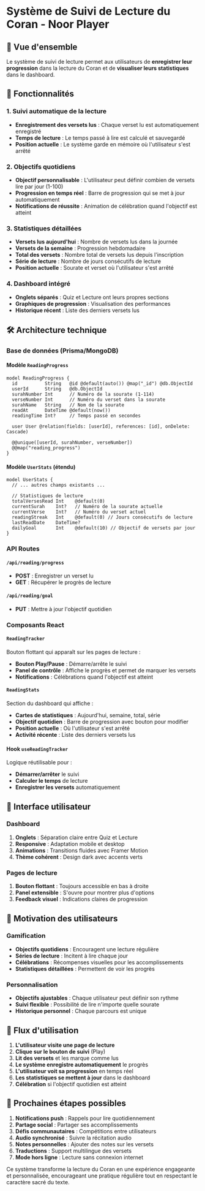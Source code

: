 # Système de Suivi de Lecture du Coran - Noor Player

## 📖 Vue d'ensemble

Le système de suivi de lecture permet aux utilisateurs de **enregistrer leur progression** dans la lecture du Coran et de **visualiser leurs statistiques** dans le dashboard.

## 🚀 Fonctionnalités

### 1. Suivi automatique de la lecture
- **Enregistrement des versets lus** : Chaque verset lu est automatiquement enregistré
- **Temps de lecture** : Le temps passé à lire est calculé et sauvegardé
- **Position actuelle** : Le système garde en mémoire où l'utilisateur s'est arrêté

### 2. Objectifs quotidiens
- **Objectif personnalisable** : L'utilisateur peut définir combien de versets lire par jour (1-100)
- **Progression en temps réel** : Barre de progression qui se met à jour automatiquement
- **Notifications de réussite** : Animation de célébration quand l'objectif est atteint

### 3. Statistiques détaillées
- **Versets lus aujourd'hui** : Nombre de versets lus dans la journée
- **Versets de la semaine** : Progression hebdomadaire
- **Total des versets** : Nombre total de versets lus depuis l'inscription
- **Série de lecture** : Nombre de jours consécutifs de lecture
- **Position actuelle** : Sourate et verset où l'utilisateur s'est arrêté

### 4. Dashboard intégré
- **Onglets séparés** : Quiz et Lecture ont leurs propres sections
- **Graphiques de progression** : Visualisation des performances
- **Historique récent** : Liste des derniers versets lus

## 🛠️ Architecture technique

### Base de données (Prisma/MongoDB)

#### Modèle `ReadingProgress`
```prisma
model ReadingProgress {
  id          String   @id @default(auto()) @map("_id") @db.ObjectId
  userId      String   @db.ObjectId
  surahNumber Int      // Numéro de la sourate (1-114)
  verseNumber Int      // Numéro du verset dans la sourate
  surahName   String   // Nom de la sourate
  readAt      DateTime @default(now())
  readingTime Int?     // Temps passé en secondes
  
  user User @relation(fields: [userId], references: [id], onDelete: Cascade)
  
  @@unique([userId, surahNumber, verseNumber])
  @@map("reading_progress")
}
```

#### Modèle `UserStats` (étendu)
```prisma
model UserStats {
  // ... autres champs existants ...
  
  // Statistiques de lecture
  totalVersesRead Int    @default(0)
  currentSurah    Int?   // Numéro de la sourate actuelle
  currentVerse    Int?   // Numéro du verset actuel
  readingStreak   Int    @default(0) // Jours consécutifs de lecture
  lastReadDate    DateTime?
  dailyGoal       Int    @default(10) // Objectif de versets par jour
}
```

### API Routes

#### `/api/reading/progress`
- **POST** : Enregistrer un verset lu
- **GET** : Récupérer le progrès de lecture

#### `/api/reading/goal`
- **PUT** : Mettre à jour l'objectif quotidien

### Composants React

#### `ReadingTracker`
Bouton flottant qui apparaît sur les pages de lecture :
- **Bouton Play/Pause** : Démarre/arrête le suivi
- **Panel de contrôle** : Affiche le progrès et permet de marquer les versets
- **Notifications** : Célébrations quand l'objectif est atteint

#### `ReadingStats`
Section du dashboard qui affiche :
- **Cartes de statistiques** : Aujourd'hui, semaine, total, série
- **Objectif quotidien** : Barre de progression avec bouton pour modifier
- **Position actuelle** : Où l'utilisateur s'est arrêté
- **Activité récente** : Liste des derniers versets lus

#### Hook `useReadingTracker`
Logique réutilisable pour :
- **Démarrer/arrêter** le suivi
- **Calculer le temps** de lecture
- **Enregistrer les versets** automatiquement

## 📱 Interface utilisateur

### Dashboard
1. **Onglets** : Séparation claire entre Quiz et Lecture
2. **Responsive** : Adaptation mobile et desktop
3. **Animations** : Transitions fluides avec Framer Motion
4. **Thème cohérent** : Design dark avec accents verts

### Pages de lecture
1. **Bouton flottant** : Toujours accessible en bas à droite
2. **Panel extensible** : S'ouvre pour montrer plus d'options
3. **Feedback visuel** : Indications claires de progression

## 🎯 Motivation des utilisateurs

### Gamification
- **Objectifs quotidiens** : Encouragent une lecture régulière
- **Séries de lecture** : Incitent à lire chaque jour
- **Célébrations** : Récompenses visuelles pour les accomplissements
- **Statistiques détaillées** : Permettent de voir les progrès

### Personnalisation
- **Objectifs ajustables** : Chaque utilisateur peut définir son rythme
- **Suivi flexible** : Possibilité de lire n'importe quelle sourate
- **Historique personnel** : Chaque parcours est unique

## 🔄 Flux d'utilisation

1. **L'utilisateur visite une page de lecture**
2. **Clique sur le bouton de suivi** (Play)
3. **Lit des versets** et les marque comme lus
4. **Le système enregistre automatiquement** le progrès
5. **L'utilisateur voit sa progression** en temps réel
6. **Les statistiques se mettent à jour** dans le dashboard
7. **Célébration** si l'objectif quotidien est atteint

## 🚀 Prochaines étapes possibles

1. **Notifications push** : Rappels pour lire quotidiennement
2. **Partage social** : Partager ses accomplissements
3. **Défis communautaires** : Compétitions entre utilisateurs
4. **Audio synchronisé** : Suivre la récitation audio
5. **Notes personnelles** : Ajouter des notes sur les versets
6. **Traductions** : Support multilingue des versets
7. **Mode hors ligne** : Lecture sans connexion internet

Ce système transforme la lecture du Coran en une expérience engageante et personnalisée, encourageant une pratique régulière tout en respectant le caractère sacré du texte.
